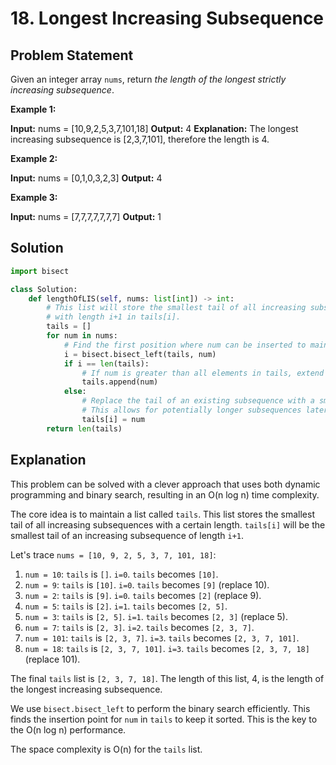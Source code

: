 
# 18. Longest Increasing Subsequence

## Problem Statement

Given an integer array `nums`, return *the length of the longest strictly increasing subsequence*.

**Example 1:**

**Input:** nums = [10,9,2,5,3,7,101,18]
**Output:** 4
**Explanation:** The longest increasing subsequence is [2,3,7,101], therefore the length is 4.

**Example 2:**

**Input:** nums = [0,1,0,3,2,3]
**Output:** 4

**Example 3:**

**Input:** nums = [7,7,7,7,7,7,7]
**Output:** 1

## Solution

```python
import bisect

class Solution:
    def lengthOfLIS(self, nums: list[int]) -> int:
        # This list will store the smallest tail of all increasing subsequences
        # with length i+1 in tails[i].
        tails = []
        for num in nums:
            # Find the first position where num can be inserted to maintain order
            i = bisect.bisect_left(tails, num)
            if i == len(tails):
                # If num is greater than all elements in tails, extend the subsequence
                tails.append(num)
            else:
                # Replace the tail of an existing subsequence with a smaller number
                # This allows for potentially longer subsequences later on
                tails[i] = num
        return len(tails)

```

## Explanation

This problem can be solved with a clever approach that uses both dynamic programming and binary search, resulting in an O(n log n) time complexity.

The core idea is to maintain a list called `tails`. This list stores the smallest tail of all increasing subsequences with a certain length. `tails[i]` will be the smallest tail of an increasing subsequence of length `i+1`.

Let's trace `nums = [10, 9, 2, 5, 3, 7, 101, 18]`:

1.  `num = 10`: `tails` is `[]`. `i=0`. `tails` becomes `[10]`.
2.  `num = 9`: `tails` is `[10]`. `i=0`. `tails` becomes `[9]` (replace 10).
3.  `num = 2`: `tails` is `[9]`. `i=0`. `tails` becomes `[2]` (replace 9).
4.  `num = 5`: `tails` is `[2]`. `i=1`. `tails` becomes `[2, 5]`.
5.  `num = 3`: `tails` is `[2, 5]`. `i=1`. `tails` becomes `[2, 3]` (replace 5).
6.  `num = 7`: `tails` is `[2, 3]`. `i=2`. `tails` becomes `[2, 3, 7]`.
7.  `num = 101`: `tails` is `[2, 3, 7]`. `i=3`. `tails` becomes `[2, 3, 7, 101]`.
8.  `num = 18`: `tails` is `[2, 3, 7, 101]`. `i=3`. `tails` becomes `[2, 3, 7, 18]` (replace 101).

The final `tails` list is `[2, 3, 7, 18]`. The length of this list, 4, is the length of the longest increasing subsequence.

We use `bisect.bisect_left` to perform the binary search efficiently. This finds the insertion point for `num` in `tails` to keep it sorted. This is the key to the O(n log n) performance.

The space complexity is O(n) for the `tails` list.
